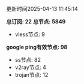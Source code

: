更新时间2025-04-13 11:45:14

**总订阅: 22**
**总节点: 5849**
- vless节点: 9

**google ping有效节点: 98**
- ss节点: 82
- v2ray节点: 4
- trojan节点: 12
